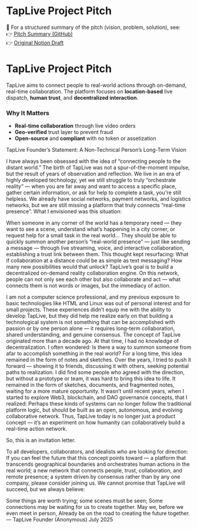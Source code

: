 # TapLive Project Pitch

📄 For a structured summary of the pitch (vision, problem, solution), see:  
👉 [Pitch Summary (GitHub)](./docs/pitch-summary.md)  
👉 [Original Notion Draft](https://www.notion.so/TapLive-Project-Pitch-289943c0201980249cafd292b7d904d8)

# TapLive Project Pitch

TapLive aims to connect people to real-world actions through on-demand, real-time collaboration. The platform focuses on **location-based** live dispatch, **human trust**, and **decentralized interaction**.

### Why It Matters
- **Real-time collaboration** through live video orders
- **Geo-verified** trust layer to prevent fraud
- **Open-source** and **compliant** with no token or assetization

TapLive Founder’s Statement: A Non-Technical Person’s Long-Term Vision

I have always been obsessed with the idea of “connecting people to the distant world.”
The birth of TapLive was not a spur-of-the-moment impulse, but the result of years of observation and reflection. We live in an era of highly developed technology, yet we still struggle to truly “orchestrate reality” — when you are far away and want to access a specific place, gather certain information, or ask for help to complete a task, you're still helpless.
We already have social networks, payment networks, and logistics networks, but we are still missing a platform that truly connects “real-time presence”.
What I envisioned was this situation:

When someone in any corner of the world has a temporary need — they want to see a scene, understand what’s happening in a city corner, or request help for a small task in the real world...
They should be able to quickly summon another person’s “real-world presence” — just like sending a message — through live streaming, voice, and interactive collaboration, establishing a trust link between them.
This thought kept resurfacing:
What if collaboration at a distance could be as simple as text messaging? How many new possibilities would that unlock?
TapLive’s goal is to build a decentralized on-demand reality collaboration engine.
On this network, people can not only see each other but also collaborate and act — what connects them is not words or images, but the immediacy of action.

I am not a computer science professional, and my previous exposure to basic technologies like HTML and Linux was out of personal interest and for small projects. These experiences didn’t equip me with the ability to develop TapLive, but they did help me realize early on that building a technological system is not something that can be accomplished with passion or by one person alone — it requires long-term collaboration, shared understanding, and genuine consensus.
The concept of TapLive originated more than a decade ago. At that time, I had no knowledge of decentralization. I often wondered: Is there a way to summon someone from afar to accomplish something in the real world?
For a long time, this idea remained in the form of notes and sketches. Over the years, I tried to push it forward — showing it to friends, discussing it with others, seeking potential paths to realization. I did find some people who agreed with the direction, but without a prototype or team, it was hard to bring this idea to life. It remained in the form of sketches, documents, and fragmented notes, waiting for a more mature opportunity.
It wasn’t until recent years, when I started to explore Web3, blockchain, and DAO governance concepts, that I realized: Perhaps these kinds of systems can no longer follow the traditional platform logic, but should be built as an open, autonomous, and evolving collaborative network.
Thus, TapLive today is no longer just a product concept — it’s an experiment on how humanity can collaboratively build a real-time action network.

So, this is an invitation letter.

To all developers, collaborators, and idealists who are looking for direction:
If you can feel the future that this concept points toward — a platform that transcends geographical boundaries and orchestrates human actions in the real world; a new network that connects people, trust, collaboration, and remote presence; a system driven by consensus rather than by any one company, please consider joining us.
We cannot promise that TapLive will succeed, but we always believe:

Some things are worth trying; some scenes must be seen;
Some connections may be waiting for us to create together.
May we, before we even meet in person,
Already be on the road to creating the future together.
— TapLive Founder (Anonymous)
July 2025
